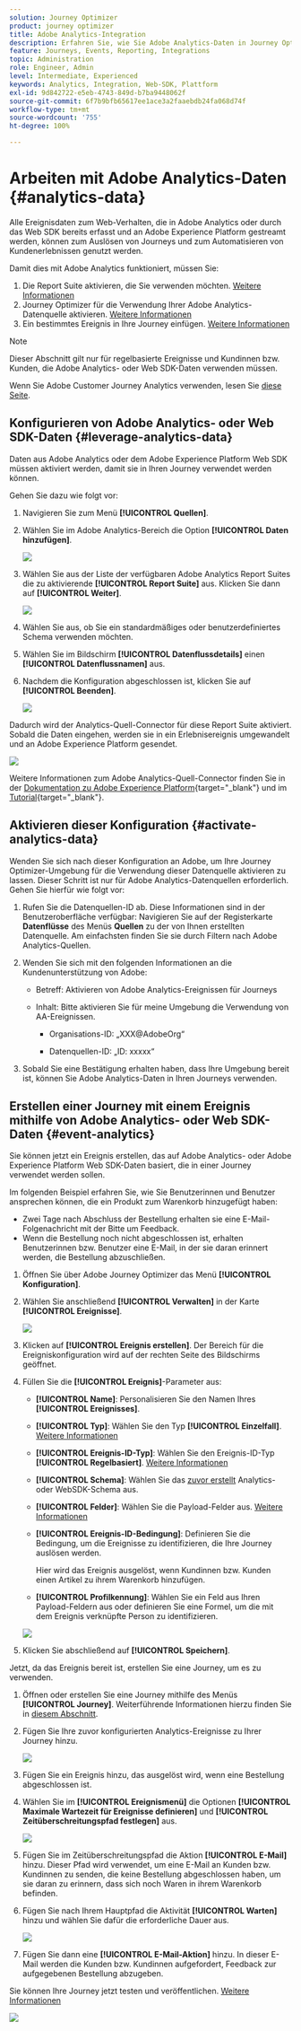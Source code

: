 ```yaml
---
solution: Journey Optimizer
product: journey optimizer
title: Adobe Analytics-Integration
description: Erfahren Sie, wie Sie Adobe Analytics-Daten in Journey Optimizer nutzen.
feature: Journeys, Events, Reporting, Integrations
topic: Administration
role: Engineer, Admin
level: Intermediate, Experienced
keywords: Analytics, Integration, Web-SDK, Plattform
exl-id: 9d842722-e5eb-4743-849d-b7ba9448062f
source-git-commit: 6f7b9bfb65617ee1ace3a2faaebdb24fa068d74f
workflow-type: tm+mt
source-wordcount: '755'
ht-degree: 100%

---
```


# Arbeiten mit Adobe Analytics-Daten {#analytics-data}

Alle Ereignisdaten zum Web-Verhalten, die in Adobe Analytics oder durch das Web SDK bereits erfasst und an Adobe Experience Platform gestreamt werden, können zum Auslösen von Journeys und zum Automatisieren von Kundenerlebnissen genutzt werden.

Damit dies mit Adobe Analytics funktioniert, müssen Sie:

1. Die Report Suite aktivieren, die Sie verwenden möchten. [Weitere Informationen](#leverage-analytics-data)
1. Journey Optimizer für die Verwendung Ihrer Adobe Analytics-Datenquelle aktivieren. [Weitere Informationen](#activate-analytics-data)
1. Ein bestimmtes Ereignis in Ihre Journey einfügen. [Weitere Informationen](#event-analytic)

>[!NOTE]
>
>Dieser Abschnitt gilt nur für regelbasierte Ereignisse und Kundinnen bzw. Kunden, die Adobe Analytics- oder Web SDK-Daten verwenden müssen.
> 
>Wenn Sie Adobe Customer Journey Analytics verwenden, lesen Sie [diese Seite](../reports/cja-ajo.md).
>

## Konfigurieren von Adobe Analytics- oder Web SDK-Daten {#leverage-analytics-data}

Daten aus Adobe Analytics oder dem Adobe Experience Platform Web SDK müssen aktiviert werden, damit sie in Ihren Journey verwendet werden können.

Gehen Sie dazu wie folgt vor:

1. Navigieren Sie zum Menü **[!UICONTROL Quellen]**.

1. Wählen Sie im Adobe Analytics-Bereich die Option **[!UICONTROL Daten hinzufügen]**.

   ![](assets/ajo-aa_1.png)

1. Wählen Sie aus der Liste der verfügbaren Adobe Analytics Report Suites die zu aktivierende **[!UICONTROL Report Suite]** aus. Klicken Sie dann auf **[!UICONTROL Weiter]**.

   ![](assets/ajo-aa_2.png)

1. Wählen Sie aus, ob Sie ein standardmäßiges oder benutzerdefiniertes Schema verwenden möchten.

1. Wählen Sie im Bildschirm **[!UICONTROL Datenflussdetails]** einen **[!UICONTROL Datenflussnamen]** aus.

1. Nachdem die Konfiguration abgeschlossen ist, klicken Sie auf **[!UICONTROL Beenden]**.

   ![](assets/ajo-aa_3.png)

Dadurch wird der Analytics-Quell-Connector für diese Report Suite aktiviert. Sobald die Daten eingehen, werden sie in ein Erlebnisereignis umgewandelt und an Adobe Experience Platform gesendet.

![](assets/ajo-aa_4.png)

Weitere Informationen zum Adobe Analytics-Quell-Connector finden Sie in der [Dokumentation zu Adobe Experience Platform](https://experienceleague.adobe.com/docs/experience-platform/sources/connectors/adobe-applications/analytics.html?lang=de){target="_blank"} und im [Tutorial](https://experienceleague.adobe.com/docs/experience-platform/sources/ui-tutorials/create/adobe-applications/analytics.html?lang=de){target="_blank"}.

## Aktivieren dieser Konfiguration {#activate-analytics-data}

Wenden Sie sich nach dieser Konfiguration an Adobe, um Ihre Journey Optimizer-Umgebung für die Verwendung dieser Datenquelle aktivieren zu lassen. Dieser Schritt ist nur für Adobe Analytics-Datenquellen erforderlich. Gehen Sie hierfür wie folgt vor:

1. Rufen Sie die Datenquellen-ID ab. Diese Informationen sind in der Benutzeroberfläche verfügbar: Navigieren Sie auf der Registerkarte **Datenflüsse** des Menüs **Quellen** zu der von Ihnen erstellten Datenquelle. Am einfachsten finden Sie sie durch Filtern nach Adobe Analytics-Quellen.
1. Wenden Sie sich mit den folgenden Informationen an die Kundenunterstützung von Adobe:

   * Betreff: Aktivieren von Adobe Analytics-Ereignissen für Journeys

   * Inhalt: Bitte aktivieren Sie für meine Umgebung die Verwendung von AA-Ereignissen.

      * Organisations-ID: „XXX@AdobeOrg“

      * Datenquellen-ID: „ID: xxxxx“

1. Sobald Sie eine Bestätigung erhalten haben, dass Ihre Umgebung bereit ist, können Sie Adobe Analytics-Daten in Ihren Journeys verwenden.

## Erstellen einer Journey mit einem Ereignis mithilfe von Adobe Analytics- oder Web SDK-Daten {#event-analytics}

Sie können jetzt ein Ereignis erstellen, das auf Adobe Analytics- oder Adobe Experience Platform Web SDK-Daten basiert, die in einer Journey verwendet werden sollen.

Im folgenden Beispiel erfahren Sie, wie Sie Benutzerinnen und Benutzer ansprechen können, die ein Produkt zum Warenkorb hinzugefügt haben:

* Zwei Tage nach Abschluss der Bestellung erhalten sie eine E-Mail-Folgenachricht mit der Bitte um Feedback.
* Wenn die Bestellung noch nicht abgeschlossen ist, erhalten Benutzerinnen bzw. Benutzer eine E-Mail, in der sie daran erinnert werden, die Bestellung abzuschließen.

1. Öffnen Sie über Adobe Journey Optimizer das Menü **[!UICONTROL Konfiguration]**.

1. Wählen Sie anschließend **[!UICONTROL Verwalten]** in der Karte **[!UICONTROL Ereignisse]**.

   ![](assets/ajo-aa_5.png)

1. Klicken auf **[!UICONTROL Ereignis erstellen]**. Der Bereich für die Ereigniskonfiguration wird auf der rechten Seite des Bildschirms geöffnet.

1. Füllen Sie die **[!UICONTROL Ereignis]**-Parameter aus:

   * **[!UICONTROL Name]**: Personalisieren Sie den Namen Ihres **[!UICONTROL Ereignisses]**.
   * **[!UICONTROL Typ]**: Wählen Sie den Typ **[!UICONTROL Einzelfall]**. [Weitere Informationen](../event/about-events.md)
   * **[!UICONTROL Ereignis-ID-Typ]**: Wählen Sie den Ereignis-ID-Typ **[!UICONTROL Regelbasiert]**. [Weitere Informationen](../event/about-events.md#event-id-type)
   * **[!UICONTROL Schema]**: Wählen Sie das [zuvor erstellt](#leverage-analytics-data) Analytics- oder WebSDK-Schema aus.
   * **[!UICONTROL Felder]**: Wählen Sie die Payload-Felder aus. [Weitere Informationen](../event/about-creating.md#define-the-payload-fields)
   * **[!UICONTROL Ereignis-ID-Bedingung]**: Definieren Sie die Bedingung, um die Ereignisse zu identifizieren, die Ihre Journey auslösen werden.

     Hier wird das Ereignis ausgelöst, wenn Kundinnen bzw. Kunden einen Artikel zu ihrem Warenkorb hinzufügen.
   * **[!UICONTROL Profilkennung]**: Wählen Sie ein Feld aus Ihren Payload-Feldern aus oder definieren Sie eine Formel, um die mit dem Ereignis verknüpfte Person zu identifizieren.

   ![](assets/ajo-aa_6.png)

1. Klicken Sie abschließend auf **[!UICONTROL Speichern]**.

Jetzt, da das Ereignis bereit ist, erstellen Sie eine Journey, um es zu verwenden.

1. Öffnen oder erstellen Sie eine Journey mithilfe des Menüs **[!UICONTROL Journey]**. Weiterführende Informationen hierzu finden Sie in [diesem Abschnitt](../building-journeys/journey-gs.md).

1. Fügen Sie Ihre zuvor konfigurierten Analytics-Ereignisse zu Ihrer Journey hinzu.

   ![](assets/ajo-aa_8.png)

1. Fügen Sie ein Ereignis hinzu, das ausgelöst wird, wenn eine Bestellung abgeschlossen ist.

1. Wählen Sie im **[!UICONTROL Ereignismenü]** die Optionen **[!UICONTROL Maximale Wartezeit für Ereignisse definieren]** und **[!UICONTROL Zeitüberschreitungspfad festlegen]** aus.

   ![](assets/ajo-aa_9.png)

1. Fügen Sie im Zeitüberschreitungspfad die Aktion **[!UICONTROL E-Mail]** hinzu. Dieser Pfad wird verwendet, um eine E-Mail an Kunden bzw. Kundinnen zu senden, die keine Bestellung abgeschlossen haben, um sie daran zu erinnern, dass sich noch Waren in ihrem Warenkorb befinden.

1. Fügen Sie nach Ihrem Hauptpfad die Aktivität **[!UICONTROL Warten]** hinzu und wählen Sie dafür die erforderliche Dauer aus.

   ![](assets/ajo-aa_10.png)

1. Fügen Sie dann eine **[!UICONTROL E-Mail-Aktion]** hinzu. In dieser E-Mail werden die Kunden bzw. Kundinnen aufgefordert, Feedback zur aufgegebenen Bestellung abzugeben.

Sie können Ihre Journey jetzt testen und veröffentlichen. [Weitere Informationen](../building-journeys/publishing-the-journey.md)

![](assets/ajo-aa_7.png)
